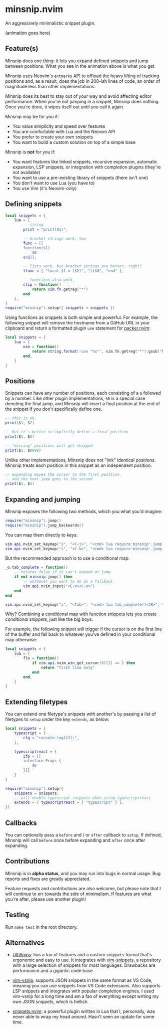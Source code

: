 # minsnip.nvim

An aggressively minimalistic snippet plugin.

(animation goes here)

## Feature(s)

Minsnip does one thing: it lets you expand defined snippets and jump between
positions. What you see in the animation above is what you get.

Minsnip uses Neovim's `extmarks` API to offload the heavy lifting of tracking
positions and, as a result, does the job in 200-ish lines of code, an order of
magnitude less than other implementations.

Minsnip does its best to stay out of your way and avoid affecting editor
performance. When you're not jumping in a snippet, Minsnip does nothing. Once
you're done, it wipes itself out until you call it again.

Minsnip may be for you if:

- You value simplicity and speed over features
- You are comfortable with Lua and the Neovim API
- You prefer to create your own snippets
- You want to build a custom solution on top of a simple base

Minsnip is **not** for you if:

- You want features like linked snippets, recursive expansion, automatic
  expansion, LSP snippets, or integration with completion plugins (they're not
  available)
- You want to use a pre-existing library of snippets (there isn't one)
- You don't want to use Lua (you have to)
- You use Vim (it's Neovim-only)

## Defining snippets

```lua
local snippets = {
    lua = {
        -- string
        print = "print($1)",

        -- bracket strings work, too
        func = [[
        function($1)
            $0
        end]],

        -- lists work, but bracket strings are better, right?
        lfunc = { "local $1 = ($2)", "\t$0", "end" },

        -- functions also work,
        clip = function()
            return vim.fn.getreg("*")
        end
    },
}
require("minsnip").setup({ snippets = snippets })
```

Using functions as snippets is both simple and powerful. For example, the
following snippet will remove the hostname from a GitHub URL in your clipboard
and return a formatted plugin `use` statement for
[packer.nvim](https://github.com/wbthomason/packer.nvim):

```lua
local snippets = {
    lua = {
        use = function()
            return string.format('use "%s"', vim.fn.getreg("*"):gsub("https://github.com/", ""))
        end,
    }
}
```

## Positions

Snippets can have any number of positions, each consisting of a `$` followed by
a number. Like other plugin implementations, `$0` is a special case denoting the
final jump, and Minsnip will insert a final position at the end of the snippet
if you don't specifically define one.

```lua
-- this is ok,
print($1, $2)

-- but it's better to explictly define a final position
print($1, $0)

-- "missing" positions will get skipped
print($1, $9999)
```

Unlike other implementations, Minsnip does not "link" identical positions.
Minsnip treats each position in this snippet as an independent position:

```lua
-- expanding moves the cursor to the first position,
-- and the next jump goes to the second
print($1, $1)
```

## Expanding and jumping

Minsnip exposes the following two methods, which you what you'd imagine:

```lua
require("minsnip").jump()
require("minsnip").jump_backwards()
```

You can map them directly to keys:

```lua
vim.api.nvim_set_keymap("i", "<C-j>", "<cmd> lua require'minsnip'.jump()<CR>", {})
vim.api.nvim_set_keymap("i", "<C-k>", "<cmd> lua require'minsnip'.jump_backwards()<CR>", {})
```

But the recommended approach is to use a conditional map:

```lua
_G.tab_complete = function()
    -- returns false if it can't expand or jump
    if not minsnip.jump() then
        -- whatever you want to do as a fallback
        vim.api.nvim_input("<C-x><C-o>")
    end
end

vim.api.nvim_set_keymap("i", "<Tab>", "<cmd> lua tab_complete()<CR>", {})
```

Why? Combining a conditional map with function snippets lets you create
_conditional snippets_, just like the big boys.

For example, the following snippet will trigger if the cursor is on the first
line of the buffer and fall back to whatever you've defined in your conditional
map otherwise:

```lua
local snippets = {
    lua = {
        flo = function()
            if vim.api.nvim_win_get_cursor(0)[1] == 1 then
                return "first line only"
            end
        end,
    }
}
```

## Extending filetypes

You can extend one filetype's snippets with another's by passing a list of
filetypes to `setup` under the key `extends`, as below:

```lua
local snippets = {
    typescript = {
        clg = "console.log($1);",
    },

    typescriptreact = {
        ifp = [[
        interface Props {
            $0
        }]]
    }
}

require("minsnip").setup({
    snippets = snippets,
    -- will enable typescript snippets when using typescriptreact
    extends = { typescriptreact = { "typescript" } },
})
```

## Callbacks

You can optionally pass a `before` and / or `after` callback to `setup`. If
defined, Minsnip will call `before` once before expanding and `after` once after
expanding.

## Contributions

Minsnip is in **alpha status**, and you may run into bugs in normal usage.
Bug reports and fixes are greatly appreciated.

Feature requests and contributions are also welcome, but please note that I will
continue to err towards the side of minimalism. If features are what you're
after, please use another plugin!

## Testing

Run `make test` in the root directory.

## Alternatives

- [UltiSnips](https://github.com/SirVer/ultisnips): has a ton of features and a
  custom `snippets` format that's ergonomic and easy to use. It integrates with
  [vim-snippets](https://github.com/honza/vim-snippets), a repository with a
  large selection of snippets for most languages. Drawbacks are performance and
  a gigantic code base.

- [vim-vsnip](https://github.com/hrsh7th/vim-vsnip): supports JSON snippets in
  the same format as VS Code, meaning you can use snippets from VS Code
  extensions. Also supports LSP snippets and integrates with popular completion
  engines. I used vim-vsnip for a long time and am a fan of everything except
  writing my own JSON snippets, which is hellish.

- [snippets.nvim](https://github.com/norcalli/snippets.nvim): a powerful
  plugin written in Lua that I, personally, was never able to wrap my head
  around. Hasn't seen an update for some time.
